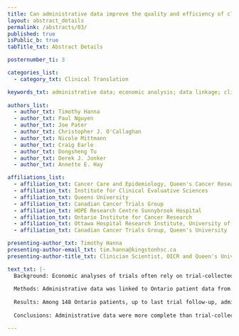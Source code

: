 ```yaml
---
title: Can administrative data improve the quality and efficiency of clinical trial economic analyses?
layout: abstract_details
permalink: /abstracts/03/
published: true
isPublic_b: true
tabTitle_txt: Abstract Details

posternumber_ti: 3 

categories_list: 
  - category_txt: Clinical Translation

keywords_txt: administrative data; economic analysis; data linkage; clinical trials
  
authors_list: 
  - author_txt: Timothy Hanna
  - author_txt: Paul Nguyen
  - author_txt: Joe Pater
  - author_txt: Christopher J. O'Callaghan
  - author_txt: Nicole Mittmann
  - author_txt: Craig Earle
  - author_txt: Dongsheng Tu
  - author_txt: Derek J. Jonker
  - author_txt: Annette E. Hay 

affiliations_list: 
  - affiliation_txt: Cancer Care and Epidemiology, Queen's Cancer Research Institute
  - affiliation_txt: Institute for Clinical Evaluative Sciences
  - affiliation_txt: Queens University
  - affiliation_txt: Canadian Cancer Trials Group
  - affiliation_txt: HOPE Research Centre Sunnybrook Hospital
  - affiliation_txt: Ontario Institute for Cancer Research
  - affiliation_txt: Ottawa Hospital Research Institute, University of Ottawa
  - affiliation_txt: Canadian Cancer Trials Group, Queen's University

presenting-author_txt: Timothy Hanna
presenting-author-email_txt: tim.hanna@kingstonhsc.ca
presenting-author-title_txt: Clinician Scientist, OICR and Queen's University

text_txt: |-
  Background: Economic analyses of trials often rely on trial-collected health resource utilization data, which is expensive and may be incompletely recorded. We investigated whether administrative data could improve on this.
  
  Methods: Administrative data was linked to Ontario patient data from the Canadian Cancer Trials Group CO.17 trial, evaluating cetuximab plus best supportive care (n = 75 linked Ontario patients) versus best supportive care alone (n = 73). The incremental cost effectiveness ratio (ICER) confidence intervals (CI) were determined using bootstrapping.
  
  Results: Among 148 Ontario patients, up to last trial follow-up, administrative data vital status was concordant in > 96%. 29 deaths after trial last follow-up were captured with administrative data. Up to trial last contact there were 50 net additional hospitalizations in administrative data, and 33 net additional emergency room visits. Using administrative data, the ICER was $211,128 per life-year gained (90% CI: $101,396, $694,950), similar to the original economic analysis using trial-collected data ($199,742 (95% CI $125,973, $652,492)).
  
  Conclusions: Administrative data were more complete than trial-collected utilization data, even under optimal conditions. There was also longer follow-up. Our findings illustrate the potential of administrative data sources to relieve institutions, sponsors and patients from the burden of collecting key information which requires considerable effort and cost.

---
```


